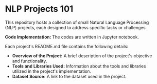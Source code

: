 # NLP Projects 101

This repository hosts a collection of small Natural Language Processing (NLP) projects, each designed to address specific tasks or challenges.

**Code Implementation:** The codes are written in Jupyter notebook.

Each project's README.md file contains the following details:

- **Overview of the Project:** A brief description of the project's objective and functionality.
- **Tools and Libraries Used:** Information about the tools and libraries utilized in the project's implementation.
- **Dataset Source:** A link to the dataset used in the project.
